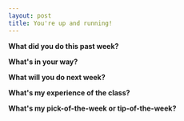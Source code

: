 ```yaml
---
layout: post
title: You're up and running!
---
```


<b>What did you do this past week?</b>

<b>What's in your way?</b>

<b>What will you do next week?</b>

<b>What's my experience of the class?</b>

<b>What's my pick-of-the-week or tip-of-the-week?</b>
